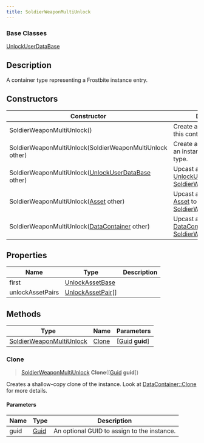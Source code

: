 ```yaml
---
title: SoldierWeaponMultiUnlock
---
```

### Base Classes

[UnlockUserDataBase](UnlockUserDataBase)

## Description

A container type representing a Frostbite instance entry.

## Constructors

| Constructor                                                                         | Description                                                                                                                             |
| ----------------------------------------------------------------------------------- | --------------------------------------------------------------------------------------------------------------------------------------- |
| SoldierWeaponMultiUnlock()                                                          | Create a new instance of this container type.                                                                                           |
| SoldierWeaponMultiUnlock(SoldierWeaponMultiUnlock other)                            | Create a reference copy of an instance of the same type.                                                                                |
| SoldierWeaponMultiUnlock([UnlockUserDataBase](UnlockUserDataBase) other)            | Upcast an instance of type [UnlockUserDataBase](UnlockUserDataBase) to [SoldierWeaponMultiUnlock](SoldierWeaponMultiUnlock).            |
| SoldierWeaponMultiUnlock([Asset](Asset) other)                                      | Upcast an instance of type [Asset](Asset) to [SoldierWeaponMultiUnlock](SoldierWeaponMultiUnlock).                                      |
| SoldierWeaponMultiUnlock([DataContainer](/vext/ref/shared/class/datacontainer) other) | Upcast an instance of type [DataContainer](/vext/ref/shared/class/datacontainer) to [SoldierWeaponMultiUnlock](SoldierWeaponMultiUnlock). |

## Properties

| Name             | Type                                   | Description |
| ---------------- | -------------------------------------- | ----------- |
| first            | [UnlockAssetBase](UnlockAssetBase)     |             |
| unlockAssetPairs | [UnlockAssetPair](UnlockAssetPair)\[\] |             |

## Methods

| Type                                                 | Name            | Parameters                                     |
| ---------------------------------------------------- | --------------- | ---------------------------------------------- |
| [SoldierWeaponMultiUnlock](SoldierWeaponMultiUnlock) | [Clone](#clone) | \[[Guid](/vext/ref/shared/class/guid) **guid**\] |

### Clone

> [SoldierWeaponMultiUnlock](SoldierWeaponMultiUnlock) **Clone**(\[[Guid](/vext/ref/shared/class/guid) **guid**\])

Creates a shallow-copy clone of the instance. Look at [DataContainer::Clone](/vext/ref/shared/class/datacontainer#clone) for more details.

#### Parameters

| Name | Type         | Description                                 |
| ---- | ------------ | ------------------------------------------- |
| guid | [Guid](Guid) | An optional GUID to assign to the instance. |
